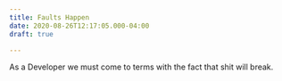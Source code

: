 ```yaml
---
title: Faults Happen
date: 2020-08-26T12:17:05.000-04:00
draft: true

---
```

As a Developer we must come to terms with the fact that shit will break. 